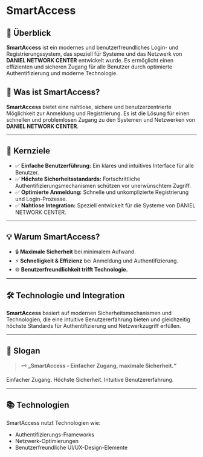 # SmartAccess  

## 🚀 Überblick  
**SmartAccess** ist ein modernes und benutzerfreundliches Login- und Registrierungssystem, das speziell für Systeme und das Netzwerk von **DANIEL NETWORK CENTER** entwickelt wurde. Es ermöglicht einen effizienten und sicheren Zugang für alle Benutzer durch optimierte Authentifizierung und moderne Technologie.  

## 🔑 Was ist SmartAccess?  
**SmartAccess** bietet eine nahtlose, sichere und benutzerzentrierte Möglichkeit zur Anmeldung und Registrierung. Es ist die Lösung für einen schnellen und problemlosen Zugang zu den Systemen und Netzwerken von **DANIEL NETWORK CENTER**.  

---

## 🎯 **Kernziele**  

- ✅ **Einfache Benutzerführung:** Ein klares und intuitives Interface für alle Benutzer.  
- ✅ **Höchste Sicherheitsstandards:** Fortschrittliche Authentifizierungsmechanismen schützen vor unerwünschtem Zugriff.  
- ✅ **Optimierte Anmeldung:** Schnelle und unkomplizierte Registrierung und Login-Prozesse.  
- ✅ **Nahtlose Integration:** Speziell entwickelt für die Systeme von DANIEL NETWORK CENTER.  

---

## 💡 **Warum SmartAccess?**  

- 🔒 **Maximale Sicherheit** bei minimalem Aufwand.  
- ⚡ **Schnelligkeit & Effizienz** bei Anmeldung und Authentifizierung.  
- 🌐 **Benutzerfreundlichkeit trifft Technologie.**  

---

## 🛠️ Technologie und Integration  

**SmartAccess** basiert auf modernen Sicherheitsmechanismen und Technologien, die eine intuitive Benutzererfahrung bieten und gleichzeitig höchste Standards für Authentifizierung und Netzwerkzugriff erfüllen.  

---

## 💬 **Slogan**  

> 🗝️ **„SmartAccess - Einfacher Zugang, maximale Sicherheit.“**  

Einfacher Zugang. Höchste Sicherheit. Intuitive Benutzererfahrung.  

---

## 📚 **Technologien**  
SmartAccess nutzt Technologien wie:  
- Authentifizierungs-Frameworks  
- Netzwerk-Optimierungen  
- Benutzerfreundliche UI/UX-Design-Elemente  
